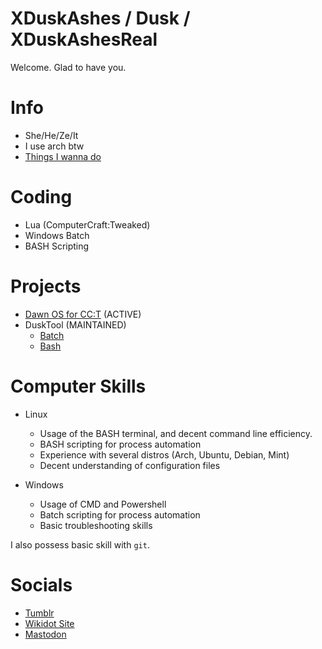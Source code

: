 # XDuskAshes / Dusk / XDuskAshesReal

Welcome. Glad to have you.

# Info
+ She/He/Ze/It
+ I use arch btw
+ [Things I wanna do](https://github.com/XDuskAshes/XDuskAshes/blob/main/things-i-wanna-do.txt)
# Coding
+ Lua (ComputerCraft:Tweaked)
+ Windows Batch
+ BASH Scripting
# Projects
+ [Dawn OS for CC:T](https://github.com/XDuskAshes/dawn/tree/idev) (ACTIVE)
+ DuskTool (MAINTAINED)
  + [Batch](https://github.com/XDuskAshes/DuskTool/tree/batch)
  + [Bash](https://github.com/XDuskAshes/DuskTool/tree/bash)
# Computer Skills
+ Linux
  + Usage of the BASH terminal, and decent command line efficiency.
  + BASH scripting for process automation
  + Experience with several distros (Arch, Ubuntu, Debian, Mint)
  + Decent understanding of configuration files

+ Windows
  + Usage of CMD and Powershell
  + Batch scripting for process automation
  + Basic troubleshooting skills

I also possess basic skill with ``git``.
# Socials
+ [Tumblr](https://xduskashes.tumblr.com/)
+ [Wikidot Site](http://dusks-stuff.wikidot.com/)
+ [Mastodon](https://mastodon.social/@xduskashesreal)
